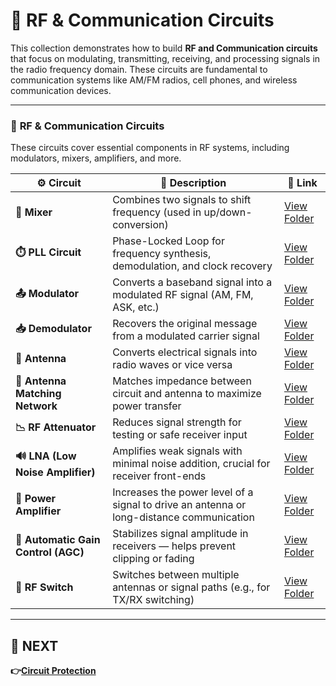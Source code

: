 # 📡 RF & Communication Circuits

This collection demonstrates how to build **RF and Communication circuits** that focus on modulating, transmitting, receiving, and processing signals in the radio frequency domain. These circuits are fundamental to communication systems like AM/FM radios, cell phones, and wireless communication devices.

---

### 🔹 **RF & Communication Circuits**  
These circuits cover essential components in RF systems, including modulators, mixers, amplifiers, and more.

| ⚙️ Circuit                         | 📜 Description                                                                  | 🔗 Link                                              |
|------------------------------------|---------------------------------------------------------------------------------|-----------------------------------------------------|
| **🔁 Mixer**                       | Combines two signals to shift frequency (used in up/down-conversion)            | [View Folder](./Mixer)                              |
| **⏱️ PLL Circuit**                 | Phase-Locked Loop for frequency synthesis, demodulation, and clock recovery     | [View Folder](./PLL)                                |
| **📤 Modulator**                   | Converts a baseband signal into a modulated RF signal (AM, FM, ASK, etc.)       | [View Folder](./Modulator)                          |
| **📥 Demodulator**                 | Recovers the original message from a modulated carrier signal                   | [View Folder](./Demodulator)                        |
| **📡 Antenna**                     | Converts electrical signals into radio waves or vice versa                      | [View Folder](./Antenna)                            |
| **📡 Antenna Matching Network**    | Matches impedance between circuit and antenna to maximize power transfer       | [View Folder](./Antenna_Matching)                   |
| **📉 RF Attenuator**               | Reduces signal strength for testing or safe receiver input                      | [View Folder](./RF_Attenuator)                      |
| **🔊 LNA (Low Noise Amplifier)**   | Amplifies weak signals with minimal noise addition, crucial for receiver front-ends | [View Folder](./LNA)                              |
| **🔋 Power Amplifier**             | Increases the power level of a signal to drive an antenna or long-distance communication | [View Folder](./Power_Amplifier)                   |
| **🔄 Automatic Gain Control (AGC)**| Stabilizes signal amplitude in receivers — helps prevent clipping or fading    | [View Folder](./AGC_Circuit)                       |
| **📵 RF Switch**                   | Switches between multiple antennas or signal paths (e.g., for TX/RX switching) | [View Folder](./RF_Switch)                          |

---

## 🔹 NEXT  
**👉[Circuit Protection](../../Circuit_Protection)**  
